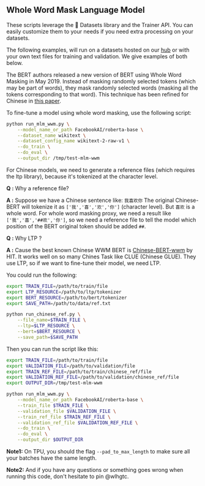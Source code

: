 <!---
Copyright 2020 The HuggingFace Team. All rights reserved.

Licensed under the Apache License, Version 2.0 (the "License");
you may not use this file except in compliance with the License.
You may obtain a copy of the License at

    http://www.apache.org/licenses/LICENSE-2.0

Unless required by applicable law or agreed to in writing, software
distributed under the License is distributed on an "AS IS" BASIS,
WITHOUT WARRANTIES OR CONDITIONS OF ANY KIND, either express or implied.
See the License for the specific language governing permissions and
limitations under the License.
-->

## Whole Word Mask Language Model


These scripts leverage the 🤗 Datasets library and the Trainer API. You can easily customize them to your needs if you
need extra processing on your datasets.

The following examples, will run on a datasets hosted on our [hub](https://huggingface.co/datasets) or with your own
text files for training and validation. We give examples of both below.



The BERT authors released a new version of BERT using Whole Word Masking in May 2019. Instead of masking randomly
selected tokens (which may be part of words), they mask randomly selected words (masking all the tokens corresponding
to that word). This technique has been refined for Chinese in [this paper](https://arxiv.org/abs/1906.08101).

To fine-tune a model using whole word masking, use the following script:
```bash
python run_mlm_wwm.py \
    --model_name_or_path FacebookAI/roberta-base \
    --dataset_name wikitext \
    --dataset_config_name wikitext-2-raw-v1 \
    --do_train \
    --do_eval \
    --output_dir /tmp/test-mlm-wwm
```

For Chinese models, we need to generate a reference files (which requires the ltp library), because it's tokenized at
the character level.

**Q :** Why a reference file?

**A :** Suppose we have a Chinese sentence like: `我喜欢你` The original Chinese-BERT will tokenize it as
`['我','喜','欢','你']` (character level). But `喜欢` is a whole word. For whole word masking proxy, we need a result
like `['我','喜','##欢','你']`, so we need a reference file to tell the model which position of the BERT original token
should be added `##`.

**Q :** Why LTP ?

**A :** Cause the best known Chinese WWM BERT is [Chinese-BERT-wwm](https://github.com/ymcui/Chinese-BERT-wwm) by HIT.
It works well on so many Chines Task like CLUE (Chinese GLUE). They use LTP, so if we want to fine-tune their model,
we need LTP.

You could run the following:


```bash
export TRAIN_FILE=/path/to/train/file
export LTP_RESOURCE=/path/to/ltp/tokenizer
export BERT_RESOURCE=/path/to/bert/tokenizer
export SAVE_PATH=/path/to/data/ref.txt

python run_chinese_ref.py \
    --file_name=$TRAIN_FILE \
    --ltp=$LTP_RESOURCE \
    --bert=$BERT_RESOURCE \
    --save_path=$SAVE_PATH
```

Then you can run the script like this: 


```bash
export TRAIN_FILE=/path/to/train/file
export VALIDATION_FILE=/path/to/validation/file
export TRAIN_REF_FILE=/path/to/train/chinese_ref/file
export VALIDATION_REF_FILE=/path/to/validation/chinese_ref/file
export OUTPUT_DIR=/tmp/test-mlm-wwm

python run_mlm_wwm.py \
    --model_name_or_path FacebookAI/roberta-base \
    --train_file $TRAIN_FILE \
    --validation_file $VALIDATION_FILE \
    --train_ref_file $TRAIN_REF_FILE \
    --validation_ref_file $VALIDATION_REF_FILE \
    --do_train \
    --do_eval \
    --output_dir $OUTPUT_DIR
```

**Note1:** On TPU, you should the flag `--pad_to_max_length` to make sure all your batches have the same length.

**Note2:** And if you have any questions or something goes wrong when running this code, don't hesitate to pin @wlhgtc.
